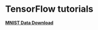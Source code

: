 # TensorFlow tutorials

[__MNIST Data Download__](https://www.tensorflow.org/versions/r0.7/tutorials/mnist/download/index.html)